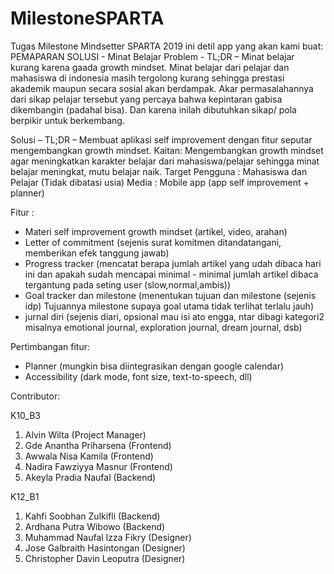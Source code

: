 # MilestoneSPARTA
Tugas Milestone Mindsetter SPARTA 2019
ini detil app yang akan kami buat:
PEMAPARAN SOLUSI - Minat Belajar
Problem - TL;DR – Minat belajar kurang karena gaada growth mindset.
Minat belajar dari pelajar dan mahasiswa di indonesia masih tergolong kurang sehingga prestasi akademik maupun secara sosial akan berdampak. Akar permasalahannya dari sikap pelajar tersebut yang percaya bahwa kepintaran gabisa dikembangin (padahal bisa). Dan karena inilah dibutuhkan sikap/ pola berpikir untuk berkembang.

Solusi – TL;DR – Membuat aplikasi self improvement dengan fitur seputar mengembangkan growth mindset.
Kaitan: Mengembangkan growth mindset agar meningkatkan karakter belajar dari mahasiswa/pelajar sehingga minat belajar meningkat, mutu belajar naik.
Target Pengguna : Mahasiswa dan Pelajar (Tidak dibatasi usia)
Media : Mobile app (app self improvement + planner)

Fitur : 
- Materi self improvement growth mindset (artikel, video, arahan)
- Letter of commitment (sejenis surat komitmen ditandatangani, memberikan efek tanggung jawab)
- Progress tracker (mencatat berapa jumlah artikel yang udah dibaca hari ini dan apakah sudah mencapai minimal - minimal jumlah artikel dibaca tergantung pada seting user (slow,normal,ambis))
- Goal tracker dan milestone (menentukan tujuan dan milestone (sejenis idp) Tujuannya milestone supaya goal utama tidak terlihat terlalu jauh)
- jurnal diri (sejenis diari, opsional mau isi ato engga, ntar dibagi kategori2 misalnya emotional journal, exploration journal, dream journal, dsb)

Pertimbangan fitur:
- Planner (mungkin bisa diintegrasikan dengan google calendar)
- Accessibility (dark mode, font size, text-to-speech, dll)

Contributor:

K10_B3
1. Alvin Wilta                 (Project Manager)
2. Gde Anantha Priharsena      (Frontend)
3. Awwala Nisa Kamila          (Frontend)
4. Nadira Fawziyya Masnur      (Frontend)
5. Akeyla Pradia Naufal        (Backend)

K12_B1
1. Kahfi Soobhan Zulkifli      (Backend)
2. Ardhana Putra Wibowo        (Backend)
3. Muhammad Naufal Izza Fikry  (Designer)
4. Jose Galbraith Hasintongan  (Designer)
5. Christopher Davin Leoputra  (Designer)
